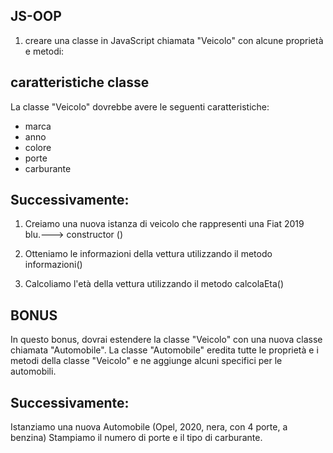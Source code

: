 ## JS-OOP   

1. creare una classe in JavaScript chiamata "Veicolo" con alcune proprietà e metodi:


## caratteristiche classe
La classe "Veicolo" dovrebbe avere le seguenti caratteristiche:
 - marca
 - anno
 - colore
 - porte
 - carburante


## Successivamente:
1. Creiamo una nuova istanza di veicolo che rappresenti una Fiat 2019 blu.---> constructor () 

2. Otteniamo le informazioni della vettura utilizzando il metodo informazioni()
3. Calcoliamo l'età della vettura utilizzando il metodo calcolaEta()


## BONUS

In questo bonus, dovrai estendere la classe "Veicolo" con una nuova classe chiamata "Automobile". La classe "Automobile" eredita tutte le proprietà e i metodi della classe "Veicolo" e ne aggiunge alcuni specifici per le automobili.

## Successivamente:
Istanziamo una nuova Automobile (Opel, 2020, nera, con 4 porte, a benzina)
Stampiamo il numero di porte e il tipo di carburante.